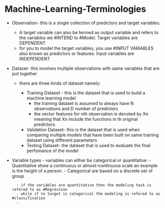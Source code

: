 # Machine-Learning-Terminologies
- Observation- this is a single collection  of predictors and target variables. 
   - A target variable can also be termed as output variable and refers to the variables we #INTEND to #Model. Target variables are DEPENDENT
   - for you to model the target variables, you use #INPUT VARIABLES also known as predictors or features. Input variables are INDEPENDENT

- Dataset- this involves multiple observations with same variables that are put together
	- there are three kinds of dataset namely:
	
		- Training Dataset - this is the dataset that is used to build a machine learning model
			-  the training dataset is assumed to always have N observations and D number of predictors
			-  the vector features for nth observation is denoted by Xn meaning that Xn include the functions in th original predictors. 
		- Validation Dataset- this is the dataset that is used when comparing multiple models that have been built on same training dataset using different parameters
		- Testing Dataset- the dataset that is used to evaluate the final perfomance of the model

- Variable types
		- variables can either be categorical or quantitative:
				- Quantitative show a continuous or almost-continuous scale an example is the height of a person. 
				- Categorical are based on a discrete set of group
			
		- if the variables are quantitative then the modeling task is refered to as #Regression
		- while if te target is categorical the modeling is refered to as #classification
		- 
